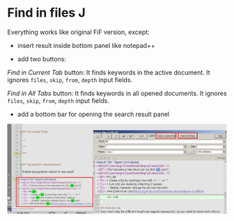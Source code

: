 # Find in files J

Everything works like original FiF version, except:

* insert result inside bottom panel like notepad++

* add two buttons:

_Find in Current Tab_ button: 
It finds keywords in the active document.
It ignores `files`, `skip`, `from`, `depth` input fields.

_Find in All Tabs_ button: 
It finds keywords in all opened documents.
It ignores `files`, `skip`, `from`, `depth` input fields.

* add a bottom bar for opening the search result panel

![screenshot](githubimg/screenshot.jpg)